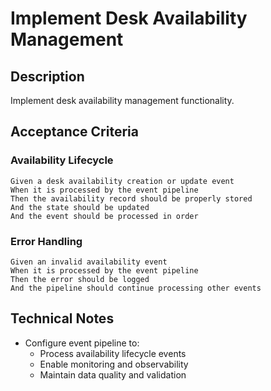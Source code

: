 # Implement Desk Availability Management

## Description
Implement desk availability management functionality.

## Acceptance Criteria

### Availability Lifecycle
```gherkin
Given a desk availability creation or update event
When it is processed by the event pipeline
Then the availability record should be properly stored
And the state should be updated
And the event should be processed in order
```

### Error Handling
```gherkin
Given an invalid availability event
When it is processed by the event pipeline
Then the error should be logged
And the pipeline should continue processing other events
```

## Technical Notes
- Configure event pipeline to:
  - Process availability lifecycle events
  - Enable monitoring and observability
  - Maintain data quality and validation 